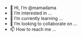 - 👋 Hi, I’m @mamadama
- 👀 I’m interested in ...
- 🌱 I’m currently learning ...
- 💞️ I’m looking to collaborate on ...
- 📫 How to reach me ...

<!---
mamadama/mamadama is a ✨ special ✨ repository because its `README.md` (this file) appears on your GitHub profile.
You can click the Preview link to take a look at your changes.
--->

